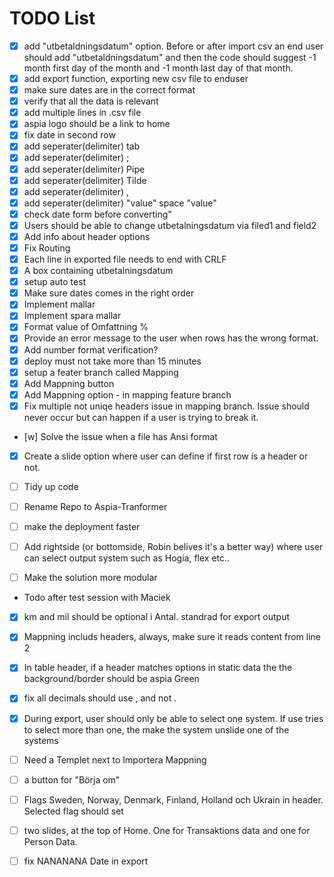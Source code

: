 # TODO List

- [x] add "utbetaldningsdatum" option. Before or after import csv an end user should add "utbetaldningsdatum" and then the code should suggest -1 month first day of the month and -1 month last day of that month. 
- [x] add export function, exporting new csv file to enduser
- [x] make sure dates are in the correct format
- [x] verify that all the data is relevant
- [x] add multiple lines in .csv file
- [x] aspia logo should be a link to home
- [x] fix date in second row
- [x] add seperater(delimiter) tab
- [x] add seperater(delimiter) ;
- [x] add seperater(delimiter) Pipe
- [x] add seperater(delimiter) Tilde
- [x] add seperater(delimiter) ,
- [x] add seperater(delimiter) "value" space "value"
- [x] check date form before converting"
- [x] Users should be able to change utbetalningsdatum via filed1 and field2
- [x] Add info about header options
- [x] Fix Routing
- [x] Each line in exported file needs to end with CRLF
- [x] A box containing utbetalningsdatum
- [x] setup auto test
- [x] Make sure dates comes in the right order
- [x] Implement mallar
- [x] Implement spara mallar
- [x] Format value of Omfattning % 
- [x] Provide an error message to the user when rows has the wrong format.
- [x] Add number format verification?
- [x] deploy must not take more than 15 minutes
- [x] setup a feater branch called Mapping
- [x] Add Mappning button
- [x] Add Mappning option - in mapping feature branch
- [x] Fix multiple not uniqe headers issue in mapping branch. Issue should never occur but can happen if a user is trying to break it.
- [w] Solve the issue when a file has Ansi format
- [x] Create a slide option where user can define if first row is a header or not.
- [ ] Tidy up code
- [ ] Rename Repo to Aspia-Tranformer
- [ ] make the deployment faster
- [ ] Add rightside (or bottomside,  Robin belives it's a better way) where user can select output system such as Hogia, flex etc..
- [ ] Make the solution more modular



- Todo after test session with Maciek
- [x] km and mil should be optional i Antal. standrad for export output
- [x] Mappning includs headers, always, make sure it reads content from line 2
- [x] In table header, if a header matches options in static data the the background/border should be aspia Green
- [x] fix all decimals should use , and not .
- [x] During export, user should only be able to select one system. If use tries to select more than one, the make the system unslide one of the systems


- [ ] Need a Templet next to Importera Mappning

- [ ] a button for "Börja om"
- [ ] Flags Sweden, Norway, Denmark, Finland, Holland och Ukrain in header. Selected flag should set
- [ ] two slides, at the top of Home. One for Transaktions data and one for Person Data.
- [ ] fix NANANANA Date in export











